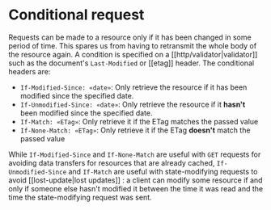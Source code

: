 # Conditional request
Requests can be made to a resource only if it has been changed in some period of time. This spares us from having to retransmit the whole body of the resource again. A condition is specified on a [[http/validator|validator]] such as the document's `Last-Modified` or [[etag]] header. The conditional headers are:

* `If-Modified-Since: «date»`: Only retrieve the resource if it has been modified since the specified date.
* `If-Unmodified-Since: «date»`: Only retrieve the resource if it **hasn't** been modified since the specified date.
* `If-Match: «ETag»`: Only retrieve it if the ETag matches the passed value
* `If-None-Match: «ETag»`: Only retrieve it if the ETag **doesn't** match the passed value

While `If-Modified-Since` and `If-None-Match` are useful with `GET` requests for avoiding data transfers for resources that are already cached, `If-Unmodified-Since` and `If-Match` are useful with state-modifying requests to avoid [[lost-update|lost updates]] : a client can modify some resource if and only if someone else hasn't modified it between the time it was read and the time the state-modifying request was sent.

